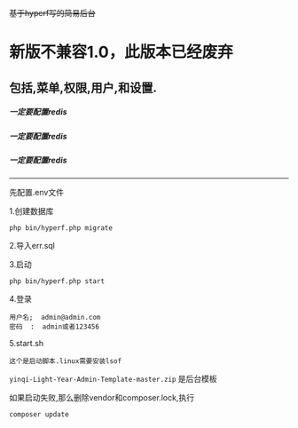 ~~基于hyperf写的简易后台~~

# 新版不兼容1.0，此版本已经废弃

## 包括,菜单,权限,用户,和设置.
##### **一定要配置redis** 

##### **一定要配置redis** 

##### **一定要配置redis** 

*** 
先配置.env文件

1.创建数据库
``` 
php bin/hyperf.php migrate
``` 
2.导入err.sql

3.启动
``` 
php bin/hyperf.php start
``` 
4.登录
``` 
用户名;  admin@admin.com
密码  :  admin或者123456
``` 

5.start.sh
```
这个是启动脚本.linux需要安装lsof
```

`yinqi-Light-Year-Admin-Template-master.zip`
是后台模板

如果启动失败,那么删除vendor和composer.lock,执行

`composer update`
